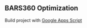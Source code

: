 ## BARS360 Optimization
Build project with [Google Apps Script](https://script.google.com/home/start?pli)
